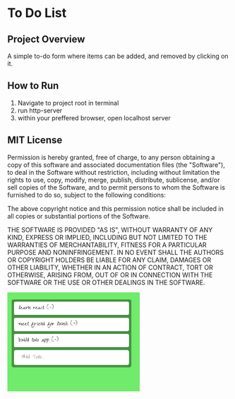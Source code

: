 # To Do List

## Project Overview
A simple to-do form where items can be added, and removed by clicking on it. 


## How to Run 
1. Navigate to project root in terminal
2. run http-server
3. within your preffered browser, open localhost server 



## MIT License

Permission is hereby granted, free of charge, to any person obtaining a copy of this software and associated documentation files (the "Software"), to deal in the Software without restriction, including without limitation the rights to use, copy, modify, merge, publish, distribute, sublicense, and/or sell copies of the Software, and to permit persons to whom the Software is furnished to do so, subject to the following conditions:

The above copyright notice and this permission notice shall be included in all copies or substantial portions of the Software.

THE SOFTWARE IS PROVIDED "AS IS", WITHOUT WARRANTY OF ANY KIND, EXPRESS OR IMPLIED, INCLUDING BUT NOT LIMITED TO THE WARRANTIES OF MERCHANTABILITY, FITNESS FOR A PARTICULAR PURPOSE AND NONINFRINGEMENT. IN NO EVENT SHALL THE AUTHORS OR COPYRIGHT HOLDERS BE LIABLE FOR ANY CLAIM, DAMAGES OR OTHER LIABILITY, WHETHER IN AN ACTION OF CONTRACT, TORT OR OTHERWISE, ARISING FROM, OUT OF OR IN CONNECTION WITH THE SOFTWARE OR THE USE OR OTHER DEALINGS IN THE SOFTWARE.

<img src= "Screenshot 2023-02-16 at 11.09.25 AM.png" width='300'/>
